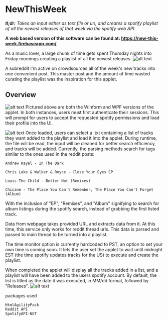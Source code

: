 # NewThisWeek
_**tl;dr:** Takes an input either as text file or url, and creates a spotify playlist of all the newest releases of that week via the spotify web API._

**A web based version of this software can be found at: https://new-this-week.firebaseapp.com/**

As a music lover, a large chunk of time gets spent Thursday nights into Friday mornings creating a playlist of all the newest releases. 
![alt text](https://i.imgur.com/IJarnt6.jpg)

A subreddit I'm active on crowdsources all of the week's new tracks into one convenient post. This master post and the amount of time wasted curating the playlist was the inspiration for this applet. 



## Overview
![alt text](https://i.imgur.com/kgGrNZQ.jpg)
Pictured above are both the Winform and WPF versions of the applet. In both instances, users must first authenticate their sessions. This will prompt for users to accept the requested spotify permissions and load their profile into the UI.

![alt text](https://i.imgur.com/E0M2xdh.jpg)
Once loaded, users can select a .txt containing a list of tracks they want added to the playlist and load it into the applet. During runtime, the file will be read, the input will be cleaned for better search efficiency, and tracks will be added. 
Currently, the parsing methods search for tags similar to the ones used in the reddit posts:
```
Andrew Rayel - In The Dark

Chris Lake & Walker & Royce - Close Your Eyes EP

Louis The Child - Better Not (Remixes)

Chicane - The Place You Can't Remember, The Place You Can't Forget (Album)
```
With the inclusion of "EP", "Remixes", and "Album" signifying to search for album listings during the spotify search, instead of grabbing the first listed track. 

Data from webpage takes provided URL and extracts data from it. At this time, this service only works for reddit thread urls. This data is parsed and passed to main thread to be turned into a playlist.

The time monitor option is currently hardcoded to PST, an option to set your own time is coming soon. It lets the user set the applet to wait until midnight EST (the time spotify updates tracks for the US) to execute and create the playlist.

When completed the applet will display all the tracks added in a list, and a playlist will have been added to the users spotify account. By default, the list is titled as the date it was executed, in MM/dd format, followed by "Releases".
![alt text](https://i.imgur.com/4xLtpMN.jpg)


packages used
```
HtmlAgilityPack
Reddit API
SpotifyAPI-NET
```
